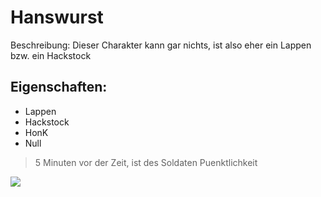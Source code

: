 # Hanswurst 
Beschreibung:
Dieser Charakter kann gar nichts, ist also eher ein Lappen 
bzw. ein Hackstock

## Eigenschaften:
* Lappen
* Hackstock
* HonK
* Null

> 5 Minuten vor der Zeit, ist des Soldaten Puenktlichkeit


<img src="https://pixabay.com/de/illustrations/esel-derpy-cartoon-maultier-derp-618972/"/>
